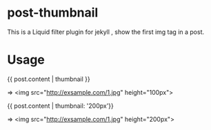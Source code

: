 post-thumbnail
==============

This is a Liquid filter plugin for jekyll , show the first img tag in a post. 

# Usage

{{ post.content | thumbnail }}

=> \<img src="http://exsample.com/1.jpg" height="100px">

{{ post.content | thumbnail: '200px'}}

=> \<img src="http://exsample.com/1.jpg" height="200px">

